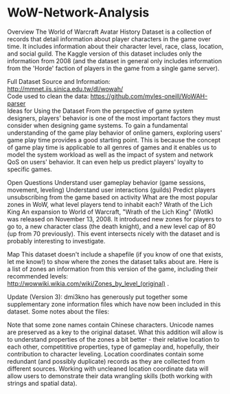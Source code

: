# WoW-Network-Analysis

Overview
The World of Warcraft Avatar History Dataset is a collection of records that detail information about player characters in the game over time. It includes information about their character level, race, class, location, and social guild. The Kaggle version of this dataset includes only the information from 2008 (and the dataset in general only includes information from the 'Horde' faction of players in the game from a single game server).

Full Dataset Source and Information: http://mmnet.iis.sinica.edu.tw/dl/wowah/  
Code used to clean the data: https://github.com/myles-oneill/WoWAH-parser  
Ideas for Using the Dataset
From the perspective of game system designers, players' behavior is one of the most important factors they must consider when designing game systems. To gain a fundamental understanding of the game play behavior of online gamers, exploring users' game play time provides a good starting point. This is because the concept of game play time is applicable to all genres of games and it enables us to model the system workload as well as the impact of system and network QoS on users' behavior. It can even help us predict players' loyalty to specific games.

Open Questions
Understand user gameplay behavior (game sessions, movement, leveling)
Understand user interactions (guilds)
Predict players unsubscribing from the game based on activity
What are the most popular zones in WoW, what level players tend to inhabit each?
Wrath of the Lich King
An expansion to World of Warcraft, "Wrath of the Lich King" (Wotlk) was released on November 13, 2008. It introduced new zones for players to go to, a new character class (the death knight), and a new level cap of 80 (up from 70 previously). This event intersects nicely with the dataset and is probably interesting to investigate.

Map
This dataset doesn't include a shapefile (if you know of one that exists, let me know!) to show where the zones the dataset talks about are. Here is a list of zones an information from this version of the game, including their recommended levels: http://wowwiki.wikia.com/wiki/Zones_by_level_(original) .

Update (Version 3): dmi3kno has generously put together some supplementary zone information files which have now been included in this dataset. Some notes about the files:

Note that some zone names contain Chinese characters. Unicode names are preserved as a key to the original dataset. What this addition will allow is to understand properties of the zones a bit better - their relative location to each other, competititive properties, type of gameplay and, hopefully, their contribution to character leveling. Location coordinates contain some redundant (and possibly duplicate) records as they are collected from different sources. Working with uncleaned location coordinate data will allow users to demonstrate their data wrangling skills (both working with strings and spatial data).
